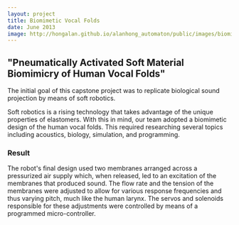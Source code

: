```yaml
---
layout: project
title: Biomimetic Vocal Folds
date: June 2013
image: http://hongalan.github.io/alanhong_automaton/public/images/biomimetic_vocal_folds.jpg
---
```


## "Pneumatically Activated Soft Material Biomimicry of Human Vocal Folds"

The initial goal of this capstone project was to replicate biological sound projection by means of soft robotics. 

Soft robotics is a rising technology that takes advantage of the unique properties of elastomers. With this in mind, our team adopted a biomimetic design of the human vocal folds. This required researching several topics including acoustics, biology, simulation, and programming. 

### Result

The robot's final design used two membranes arranged across a pressurized air supply which, when released, led to an excitation of the membranes that produced sound. The flow rate and the tension of the membranes were adjusted to allow for various response frequencies and thus varying pitch, much like the human larynx. The servos and solenoids responsible for these adjustments were controlled by means of a programmed micro-controller.